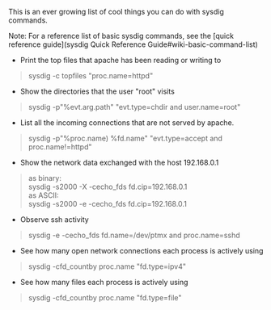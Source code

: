 This is an ever growing list of cool things you can do with sysdig commands.  
  
Note: For a reference list of basic sysdig commands, see the [quick reference guide](sysdig Quick Reference Guide#wiki-basic-command-list)  
  
* Print the top files that apache has been reading or writing to
> sysdig -c topfiles "proc.name=httpd"

* Show the directories that the user "root" visits
> sysdig -p"%evt.arg.path" "evt.type=chdir and user.name=root"

* List all the incoming connections that are not served by apache.
> sysdig -p"%proc.name) %fd.name" "evt.type=accept and proc.name!=httpd"

* Show the network data exchanged with the host 192.168.0.1  
> as binary:  
> sysdig -s2000 -X -cecho_fds fd.cip=192.168.0.1  
as ASCII:  
> sysdig -s2000 -e -cecho_fds fd.cip=192.168.0.1

* Observe ssh activity
> sysdig -e -cecho_fds fd.name=/dev/ptmx and proc.name=sshd

* See how many open network connections each process is actively using
> sysdig -cfd_countby proc.name "fd.type=ipv4"

* See how many files each process is actively using
> sysdig -cfd_countby proc.name "fd.type=file"
